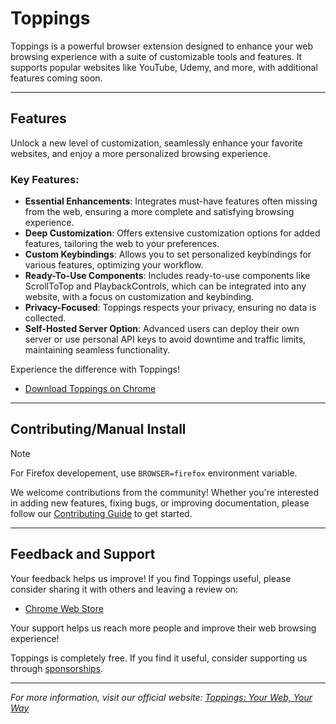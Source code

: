 # Toppings

Toppings is a powerful browser extension designed to enhance your web browsing experience with a suite of customizable tools and features. It supports popular websites like YouTube, Udemy, and more, with additional features coming soon.

---

## Features

Unlock a new level of customization, seamlessly enhance your favorite websites, and enjoy a more personalized browsing experience.

### Key Features:

- **Essential Enhancements**: Integrates must-have features often missing from the web, ensuring a more complete and satisfying browsing experience.
- **Deep Customization**: Offers extensive customization options for added features, tailoring the web to your preferences.
- **Custom Keybindings**: Allows you to set personalized keybindings for various features, optimizing your workflow.
- **Ready-To-Use Components**: Includes ready-to-use components like ScrollToTop and PlaybackControls, which can be integrated into any website, with a focus on customization and keybinding.
- **Privacy-Focused**: Toppings respects your privacy, ensuring no data is collected.
- **Self-Hosted Server Option**: Advanced users can deploy their own server or use personal API keys to avoid downtime and traffic limits, maintaining seamless functionality.

Experience the difference with Toppings!

- [Download Toppings on Chrome](https://chrome.google.com/webstore/detail/toppings/aemiblppibhggpgijajindcmmomboibl)

---

## Contributing/Manual Install

> [!NOTE]
> For Firefox developement, use `BROWSER=firefox` environment variable.

We welcome contributions from the community! Whether you're interested in adding new features, fixing bugs, or improving documentation, please follow our [Contributing Guide](./CONTRIBUTING.md) to get started.

---

## Feedback and Support

Your feedback helps us improve! If you find Toppings useful, please consider sharing it with others and leaving a review on:

- [Chrome Web Store](https://chrome.google.com/webstore/detail/toppings/aemiblppibhggpgijajindcmmomboibl)

Your support helps us reach more people and improve their web browsing experience!

Toppings is completely free. If you find it useful, consider supporting us through [sponsorships](https://darhkvoyd.me/sponsor).

---

_For more information, visit our official website: [Toppings: Your Web, Your Way](https://enrych.github.io/toppings)_
